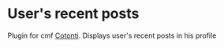 # User's recent posts

Plugin for cmf [Cotonti](https://www.cotonti.com/). Displays user's recent posts in his profile
